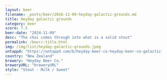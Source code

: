 ```yaml
---
layout: beer
filename: _posts/beer/2016-11-09-heyday-galactic-grounds.md
title: Heyday galactic grounds
category: beer
score: 7.5
beer-date: "2024-11-09"
desc: "The chai comes through into what is a solid stout"
permalink: /beer/:title.html
img: /img/list/heyday-galactic-grounds.jpeg
untappd: "https://untappd.com/b/heyday-beer-co-heyday-beer-co-galactic-grounds-dirty-chai-latte/5818507"
country: "New Zealand"
brewery: "Heyday Beer Co."
breweryURL: "breweryURL"
style: "Stout - Milk / Sweet"
---
```

